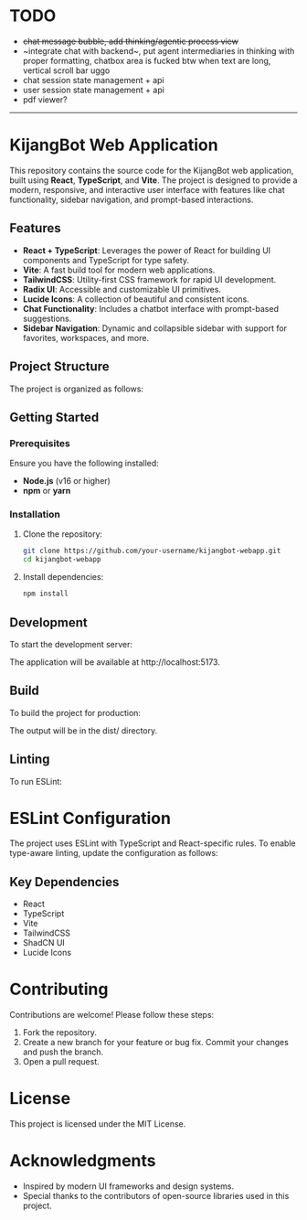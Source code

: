 # TODO

- ~~chat message bubble, add thinking/agentic process view~~
- ~integrate chat with backend~, put agent intermediaries in thinking with proper formatting, chatbox area is fucked btw when text are long, vertical scroll bar uggo
- chat session state management + api
- user session state management + api
- pdf viewer?

---

# KijangBot Web Application

This repository contains the source code for the KijangBot web application, built using **React**, **TypeScript**, and **Vite**. The project is designed to provide a modern, responsive, and interactive user interface with features like chat functionality, sidebar navigation, and prompt-based interactions.

## Features

- **React + TypeScript**: Leverages the power of React for building UI components and TypeScript for type safety.
- **Vite**: A fast build tool for modern web applications.
- **TailwindCSS**: Utility-first CSS framework for rapid UI development.
- **Radix UI**: Accessible and customizable UI primitives.
- **Lucide Icons**: A collection of beautiful and consistent icons.
- **Chat Functionality**: Includes a chatbot interface with prompt-based suggestions.
- **Sidebar Navigation**: Dynamic and collapsible sidebar with support for favorites, workspaces, and more.

## Project Structure

The project is organized as follows:

## Getting Started

### Prerequisites

Ensure you have the following installed:

- **Node.js** (v16 or higher)
- **npm** or **yarn**

### Installation

1. Clone the repository:

   ```bash
   git clone https://github.com/your-username/kijangbot-webapp.git
   cd kijangbot-webapp
   ```

2. Install dependencies:

   ```bash
   npm install
   ```

## Development

To start the development server:

The application will be available at http://localhost:5173.

## Build

To build the project for production:

The output will be in the dist/ directory.

## Linting

To run ESLint:

# ESLint Configuration

The project uses ESLint with TypeScript and React-specific rules. To enable type-aware linting, update the configuration as follows:

## Key Dependencies

- React
- TypeScript
- Vite
- TailwindCSS
- ShadCN UI
- Lucide Icons

# Contributing

Contributions are welcome! Please follow these steps:

1. Fork the repository.
2. Create a new branch for your feature or bug fix.
   Commit your changes and push the branch.
3. Open a pull request.

# License

This project is licensed under the MIT License.

# Acknowledgments

- Inspired by modern UI frameworks and design systems.
- Special thanks to the contributors of open-source libraries used in this project.
